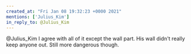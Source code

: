 ```yaml
---
created_at: "Fri Jan 08 19:32:23 +0000 2021"
mentions: ['Julius_Kim']
in_reply_to: @Julius_Kim
---
```


@Julius_Kim I agree with all of it except the wall part. His wall didn't really keep anyone out. Still more dangerous though.